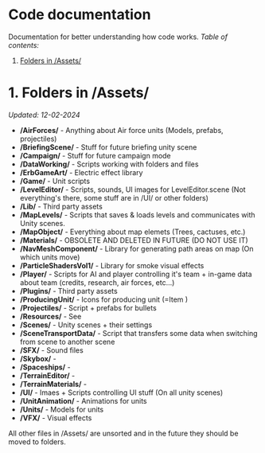 # Code documentation
Documentation  for better understanding how code works.
*Table of contents:*

1. [Folders in /Assets/](#1-folders-in-assets)

# 1. Folders in /Assets/
*Updated: 12-02-2024*

- **/AirForces/** - Anything about Air force units (Models, prefabs, projectiles)
- **/BriefingScene/** - Stuff for future briefing unity scene
- **/Campaign/** - Stuff for future campaign mode
- **/DataWorking/** - Scripts working with folders and files
- **/ErbGameArt/** - Electric effect library
- **/Game/** - Unit scripts
- **/LevelEditor/** - Scripts, sounds, UI images for LevelEditor.scene (Not everything's there, some stuff are in /UI/ or other folders)
- **/Lib/** - Third party assets
- **/MapLevels/** - Scripts that saves & loads levels and communicates with Unity scenes.
- **/MapObject/** - Everything about map elemets (Trees, cactuses, etc.)
- **/Materials/** - OBSOLETE AND DELETED IN FUTURE (DO NOT USE IT)
- **/NavMeshComponent/** - Library for generating path areas on map (On which units move)
- **/ParticleShadersVol1/** - Library for smoke visual effects
- **/Player/** - Scripts for AI and player controlling it's team + in-game data about team (credits, research, air forces, etc...)
- **/Plugins/** - Third party assets
- **/ProducingUnit/** - Icons for producing unit (=Item )
- **/Projectiles/** - Script + prefabs for bullets
- **/Resources/** - See <link>
- **/Scenes/** - Unity scenes + their settings
- **/SceneTransportData/** - Script that transfers some data when switching from scene to another scene
- **/SFX/** - Sound files
- **/Skybox/** -
- **/Spaceships/** -
- **/TerrainEditor/** -
- **/TerrainMaterials/** -
- **/UI/** - Imaes + Scripts controlling UI stuff (On all unity scenes)
- **/UnitAnimation/** - Animations for units
- **/Units/** - Models for units
- **/VFX/** - Visual effects

All other files in /Assets/ are unsorted and in the future they should be moved to folders.

